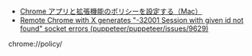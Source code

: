 # 

- [Chrome アプリと拡張機能のポリシーを設定する（Mac）](https://support.google.com/chrome/a/answer/7517624?hl=ja&ref_topic=9023246&sjid=10431984890205728618-AP)
- [Remote Chrome with X generates "-32001 Session with given id not found" socket errors (puppeteer/puppeteer/issues/9629)](https://github.com/puppeteer/puppeteer/issues/9629)

chrome://policy/

